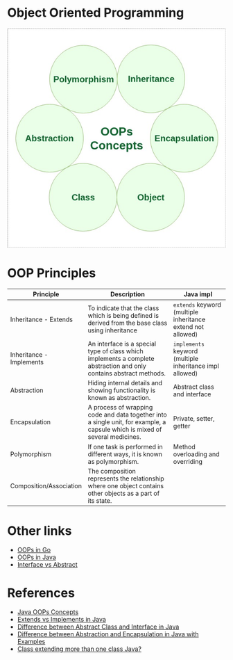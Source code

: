 # Object Oriented Programming

![img.png](assets/oops_img.png)

# OOP Principles

| Principle                | Description                                                                                                                  | Java impl                                                   |
|--------------------------|------------------------------------------------------------------------------------------------------------------------------|-------------------------------------------------------------|
| Inheritance - Extends    | To indicate that the class which is being defined is derived from the base class using inheritance                           | `extends` keyword (multiple inheritance extend not allowed) |
| Inheritance - Implements | An interface is a special type of class which implements a complete abstraction and only contains abstract methods.          | `implements` keyword (multiple inheritance impl allowed)    |
| Abstraction              | Hiding internal details and showing functionality is known as abstraction.                                                   | Abstract class and interface                                |
| Encapsulation            | A process of wrapping code and data together into a single unit, for example, a capsule which is mixed of several medicines. | Private, setter, getter                                     |
| Polymorphism             | If one task is performed in different ways, it is known as polymorphism.                                                     | Method overloading and overriding                           |
| Composition/Association  | The composition represents the relationship where one object contains other objects as a part of its state.                                                                                                                             |                                                             |

# Other links
- [OOPs in Go](https://github.com/Anshul619/LLD-OOPs-Design-Patterns-Go/tree/main/OOPs)
- [OOPs in Java](https://github.com/Anshul619/LLD-OOPs-Design-Patterns-Java/tree/main/OOPs)
- [Interface vs Abstract](InterfaceVsAbstract.md)

# References
- [Java OOPs Concepts](https://www.javatpoint.com/java-oops-concepts)
- [Extends vs Implements in Java](https://www.geeksforgeeks.org/extends-vs-implements-in-java/)
- [Difference between Abstract Class and Interface in Java](https://www.geeksforgeeks.org/difference-between-abstract-class-and-interface-in-java/)
- [Difference between Abstraction and Encapsulation in Java with Examples](https://www.geeksforgeeks.org/difference-between-abstraction-and-encapsulation-in-java-with-examples/)
- [Class extending more than one class Java?](https://stackoverflow.com/questions/15132528/class-extending-more-than-one-class-java)
